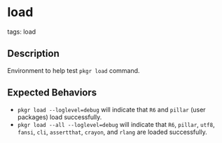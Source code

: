 # load

tags: load

 ## Description
Environment to help test `pkgr load` command.

 ## Expected Behaviors
* `pkgr load --loglevel=debug` will indicate that `R6` and `pillar` (user packages) load successfully.
* `pkgr load --all --loglevel=debug` will indicate that `R6`, `pillar`, `utf8`, `fansi`, `cli`, `assertthat`, `crayon`, and `rlang` are loaded successfully.
